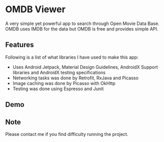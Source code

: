 # OMDB Viewer
A very simple yet powerful app to search through Open Movie Data Base. OMDB uses IMDB for the data but OMDB is free 
and provides simple API.

## Features
Following is a list of what libraries I have used to make this app:
- Uses Android Jetpack, Material Design Guidelines, AndroidX Support libraries and AndroidX testing specifications
- Networking tasks was done by Retrofit, RxJava and Picasso
- Image caching was done by Picasso with OkHttp
- Testing was done using Espresso and Junit

## Demo

## Note
Please contact me if you find difficulty running the project.